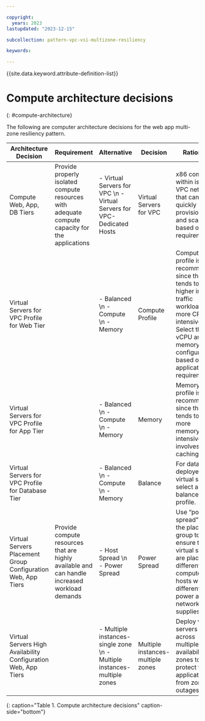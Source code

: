 ```yaml
---

copyright:
  years: 2023
lastupdated: "2023-12-15"

subcollection: pattern-vpc-vsi-multizone-resiliency

keywords:

---
```


{{site.data.keyword.attribute-definition-list}}

# Compute architecture decisions
{: #compute-architecture}

The following are computer architecture decisions for the web app multi-zone resiliency pattern.

| Architecture Decision | Requirement | Alternative | Decision | Rationale |
| -------------- | -------------- | -------------- | -------------- | -------------- |
| Compute Web, App, DB Tiers                                     | Provide properly isolated compute resources with adequate compute capacity for the applications | - Virtual Servers for VPC \n - Virtual Servers for VPC-Dedicated Hosts                                     | Virtual Servers for VPC                          | x86 compute within isolated VPC network that can be quickly provisioned and scaled based on load requirements. |
| Virtual Servers for VPC Profile for Web Tier                                           |                                                                                                   | - Balanced \n - Compute \n - Memory                                        |  Compute Profile                  | Compute profile is recommended since this tier tends to be higher in traffic workload and more CPU-intensive. Select the vCPU and memory configuration based on application requirements. |
| Virtual Servers for VPC Profile for App Tier                                           |                                                                                                   | - Balanced \n - Compute \n - Memory                                        | Memory                            | Memory profile is recommended since this tier tends to be more memory-intensive and involves more caching. |
| Virtual Servers for VPC Profile for Database Tier                                      |                                                                                                   | - Balanced \n - Compute \n - Memory                                        | Balance                           | For databases deployed on virtual servers select a balance profile. |
| Virtual Servers Placement Group Configuration Web, App Tiers   | Provide compute resources that are highly available and can handle increased workload demands   | - Host Spread \n - Power Spread                                         | Power Spread                      | Use “power spread” for the placement group to ensure the virtual servers are placed on different computer hosts with different power and network supplies. |
| Virtual Servers High Availability Configuration Web, App Tiers |                                                                                                   | - Multiple instances-single zone \n - Multiple instances-multiple zones | Multiple instances-multiple zones | Deploy virtual servers across multiple availability zones to protect the application from zone outages. |
{: caption="Table 1. Compute architecture decisions" caption-side="bottom"}
